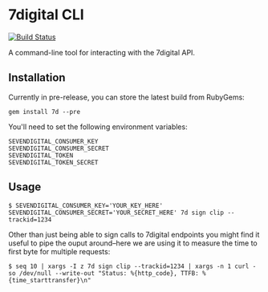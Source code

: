 7digital CLI
============

[![Build Status](https://travis-ci.org/samcrang/7digital-cli.svg?branch=master)](https://travis-ci.org/samcrang/7digital-cli)

A command-line tool for interacting with the 7digital API.

Installation
------------

Currently in pre-release, you can store the latest build from RubyGems:

```
gem install 7d --pre
```

You'll need to set the following environment variables:

```
SEVENDIGITAL_CONSUMER_KEY
SEVENDIGITAL_CONSUMER_SECRET
SEVENDIGITAL_TOKEN
SEVENDIGITAL_TOKEN_SECRET
```

Usage
-----

```
$ SEVENDIGITAL_CONSUMER_KEY='YOUR_KEY_HERE' SEVENDIGITAL_CONSUMER_SECRET='YOUR_SECRET_HERE' 7d sign clip --trackid=1234
```

Other than just being able to sign calls to 7digital endpoints you might find it useful to pipe the ouput around–here we are using it to measure the time to first byte for multiple requests:

```
$ seq 10 | xargs -I z 7d sign clip --trackid=1234 | xargs -n 1 curl -so /dev/null --write-out "Status: %{http_code}, TTFB: %{time_starttransfer}\n"
```
